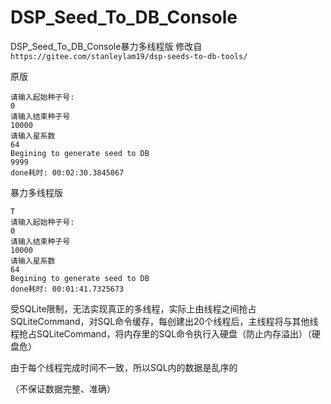 # DSP_Seed_To_DB_Console
DSP_Seed_To_DB_Console暴力多线程版
修改自`https://gitee.com/stanleylam19/dsp-seeds-to-db-tools/`

原版
```
请输入起始种子号:
0
请输入结束种子号
10000
请输入星系数
64
Begining to generate seed to DB
9999
done耗时: 00:02:30.3845067
```
暴力多线程版
```
T
请输入起始种子号:
0
请输入结束种子号
10000
请输入星系数
64
Begining to generate seed to DB
done耗时: 00:01:41.7325673
```

受SQLite限制，无法实现真正的多线程，实际上由线程之间抢占SQLiteCommand，对SQL命令缓存，每创建出20个线程后，主线程将与其他线程抢占SQLiteCommand，将内存里的SQL命令执行入硬盘（防止内存溢出）（硬盘危）

由于每个线程完成时间不一致，所以SQL内的数据是乱序的

（不保证数据完整、准确）
